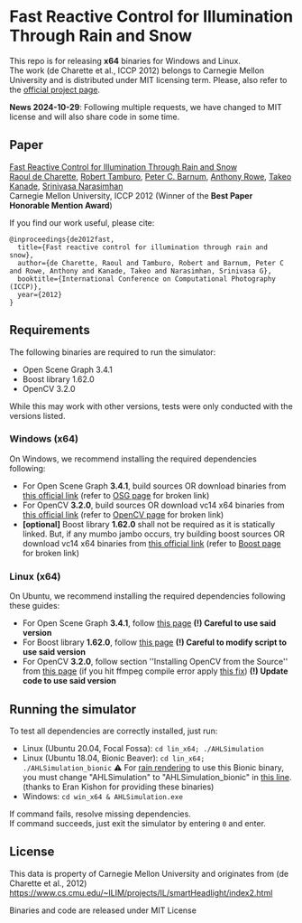 # Fast Reactive Control for Illumination Through Rain and Snow
This repo is for releasing **x64** binaries for Windows and Linux.  
The work (de Charette et al., ICCP 2012) belongs to Carnegie Mellon University and is distributed under MIT licensing term. Please, also refer to the [official project page](https://www.cs.cmu.edu/smartheadlight/index2.html).

**News 2024-10-29**: Following multiple requests, we have changed to MIT license and will also share code in some time.

## Paper 
[Fast Reactive Control for Illumination Through Rain and Snow](https://www.cs.cmu.edu/smartheadlight/index2.html) \
[Raoul de Charette](https://team.inria.fr/rits/membres/raoul-de-charette/), [Robert Tamburo](https://www.ri.cmu.edu/ri-people/robert-joseph-tamburo/), [Peter C. Barnum](https://scholar.google.com/citations?user=y_yzS-AAAAAJ&hl=en), [Anthony Rowe](https://users.ece.cmu.edu/~agr/), [Takeo Kanade](https://www.ri.cmu.edu/ri-faculty/takeo-kanade/), [Srinivasa Narasimhan](http://www.cs.cmu.edu/~srinivas/)  
Carnegie Mellon University, ICCP 2012 (Winner of the **Best Paper Honorable Mention Award**)

If you find our work useful, please cite:
```
@inproceedings{de2012fast,
  title={Fast reactive control for illumination through rain and snow},
  author={de Charette, Raoul and Tamburo, Robert and Barnum, Peter C and Rowe, Anthony and Kanade, Takeo and Narasimhan, Srinivasa G},
  booktitle={International Conference on Computational Photography (ICCP)},
  year={2012}
}
```


## Requirements
The following binaries are required to run the simulator:
* Open Scene Graph 3.4.1
* Boost library 1.62.0
* OpenCV 3.2.0

While this may work with other versions, tests were only conducted with the versions listed.

### Windows (x64)
On Windows, we recommend installing the required dependencies following:
* For Open Scene Graph **3.4.1**, build sources OR download binaries from [this official link](https://objexx.com/OpenSceneGraph/OpenSceneGraph-3.4.1-VC2017-64-Release.7z) (refer to [OSG page](https://objexx.com/OpenSceneGraph.html) for broken link)
* For OpenCV **3.2.0**, build sources OR download vc14 x64 binaries from [this official link](https://github.com/opencv/opencv/releases/tag/3.2.0) (refer to [OpenCV page](https://opencv.org/releases/) for broken link)
* **\[optional\]** Boost library **1.62.0** shall not be required as it is statically linked. But, if any mumbo jambo occurs, try building boost sources OR download vc14 x64 binaries from [this official link](https://sourceforge.net/projects/boost/files/boost-binaries/1.62.0/) (refer to [Boost page](https://www.boost.org/users/download/) for broken link)


### Linux (x64)
On Ubuntu, we recommend installing the required dependencies following these guides:  
* For Open Scene Graph **3.4.1**, follow [this page](https://vicrucann.github.io/tutorials/osg-linux-quick-install/)  **(!) Careful to use said version**  
* For Boost library **1.62.0**, follow [this page](https://stackoverflow.com/a/41272796/2738304) **(!) Careful to modify script to use said version** 
* For OpenCV **3.2.0**, follow section ''Installing OpenCV from the Source'' from [this page](https://linuxize.com/post/how-to-install-opencv-on-ubuntu-18-04/)  (if you hit ffmpeg compile error apply [this fix](https://stackoverflow.com/questions/46884682/error-in-building-opencv-with-ffmpeg)) **(!) Update code to use said version**  

## Running the simulator
To test all dependencies are correctly installed, just run:
* Linux (Ubuntu 20.04, Focal Fossa): ``cd lin_x64; ./AHLSimulation``  
* Linux (Ubuntu 18.04, Bionic Beaver): ``cd lin_x64; ./AHLSimulation_bionic``  ⚠️ For [rain rendering](https://github.com/astra-vision/rain-rendering/) to use this Bionic binary, you must change "AHLSimulation" to "AHLSimulation_bionic" in [this line](https://github.com/astra-vision/rain-rendering/blob/9e994b0cd7e5e210189821345f6655b21c79ca48/tools/simulation.py#L286).  (thanks to Eran Kishon for providing these binaries)
* Windows: ``cd win_x64 & AHLSimulation.exe``

If command fails, resolve missing dependencies.  
If command succeeds, just exit the simulator by entering ``0`` and enter.

## License
This data is property of Carnegie Mellon University and originates from (de Charette et al., 2012)
https://www.cs.cmu.edu/~ILIM/projects/IL/smartHeadlight/index2.html

Binaries and code are released under MIT License
